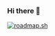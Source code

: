 ### Hi there 👋

[![roadmap.sh](https://api.roadmap.sh/v1-badge/wide/64ef52b2b128dce3cb90f774?variant=dark)](https://roadmap.sh)

<!--
**kajangid/kajangid** is a ✨ _special_ ✨ repository because its `README.md` (this file) appears on your GitHub profile.

Here are some ideas to get you started:

- 🔭 I’m currently working on ...
- 🌱 I’m currently learning ...
- 👯 I’m looking to collaborate on ...
- 🤔 I’m looking for help with ...
- 💬 Ask me about ...
- 📫 How to reach me: ...
- 😄 Pronouns: ...
- ⚡ Fun fact: ...
-->
